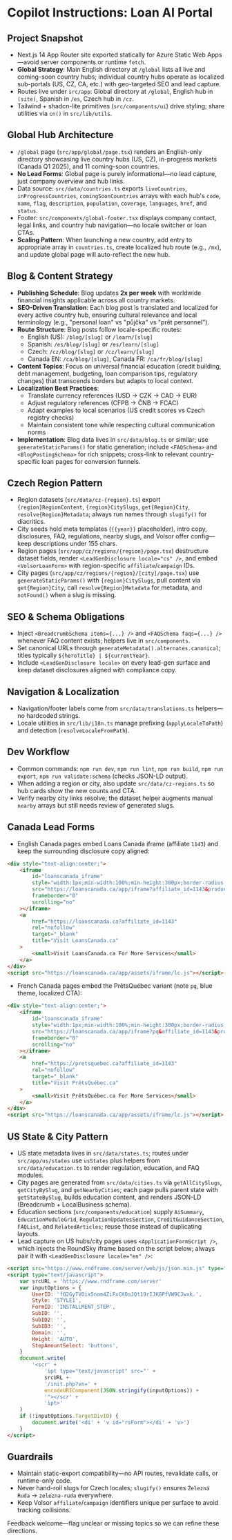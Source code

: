 # Copilot Instructions: Loan AI Portal

## Project Snapshot
- Next.js 14 App Router site exported statically for Azure Static Web Apps—avoid server components or runtime `fetch`.
- **Global Strategy**: Main English directory at `/global` lists all live and coming-soon country hubs; individual country hubs operate as localized sub-portals (US, CZ, CA, etc.) with geo-targeted SEO and lead capture.
- Routes live under `src/app`: Global directory at `/global`, English hub in `(site)`, Spanish in `/es`, Czech hub in `/cz`.
- Tailwind + shadcn-lite primitives (`src/components/ui`) drive styling; share utilities via `cn()` in `src/lib/utils`.

## Global Hub Architecture
- `/global` page (`src/app/global/page.tsx`) renders an English-only directory showcasing live country hubs (US, CZ), in-progress markets (Canada Q1 2025), and 11 coming-soon countries.
- **No Lead Forms**: Global page is purely informational—no lead capture, just company overview and hub links.
- Data source: `src/data/countries.ts` exports `liveCountries`, `inProgressCountries`, `comingSoonCountries` arrays with each hub's `code`, `name`, `flag`, `description`, `population`, `coverage`, `languages`, `href`, and `status`.
- Footer: `src/components/global-footer.tsx` displays company contact, legal links, and country hub navigation—no locale switcher or loan CTAs.
- **Scaling Pattern**: When launching a new country, add entry to appropriate array in `countries.ts`, create localized hub route (e.g., `/mx`), and update global page will auto-reflect the new hub.

## Blog & Content Strategy
- **Publishing Schedule**: Blog updates **2x per week** with worldwide financial insights applicable across all country markets.
- **SEO-Driven Translation**: Each blog post is translated and localized for every active country hub, ensuring cultural relevance and local terminology (e.g., "personal loan" vs "půjčka" vs "prêt personnel").
- **Route Structure**: Blog posts follow locale-specific routes:
  - English (US): `/blog/[slug]` or `/learn/[slug]`
  - Spanish: `/es/blog/[slug]` or `/es/learn/[slug]`
  - Czech: `/cz/blog/[slug]` or `/cz/learn/[slug]`
  - Canada EN: `/ca/blog/[slug]`, Canada FR: `/ca/fr/blog/[slug]`
- **Content Topics**: Focus on universal financial education (credit building, debt management, budgeting, loan comparison tips, regulatory changes) that transcends borders but adapts to local context.
- **Localization Best Practices**:
  - Translate currency references (USD → CZK → CAD → EUR)
  - Adjust regulatory references (CFPB → ČNB → FCAC)
  - Adapt examples to local scenarios (US credit scores vs Czech registry checks)
  - Maintain consistent tone while respecting cultural communication norms
- **Implementation**: Blog data lives in `src/data/blog.ts` or similar; use `generateStaticParams()` for static generation; include `<FAQSchema>` and `<BlogPostingSchema>` for rich snippets; cross-link to relevant country-specific loan pages for conversion funnels.

## Czech Region Pattern
- Region datasets (`src/data/cz-{region}.ts`) export `{region}RegionContent`, `{region}CitySlugs`, `get{Region}City`, `resolve{Region}Metadata`; always run names through `slugify()` for diacritics.
- City seeds hold meta templates (`{{year}}` placeholder), intro copy, disclosures, FAQ, regulations, nearby slugs, and Volsor offer config—keep descriptions under 155 chars.
- Region pages (`src/app/cz/regions/{region}/page.tsx`) destructure dataset fields, render `<LeadGenDisclosure locale="cs" />`, and embed `<VolsorLoanForm>` with region-specific `affiliate`/`campaign` IDs.
- City pages (`src/app/cz/regions/{region}/[city]/page.tsx`) use `generateStaticParams()` with `{region}CitySlugs`, pull content via `get{Region}City`, call `resolve{Region}Metadata` for metadata, and `notFound()` when a slug is missing.

## SEO & Schema Obligations
- Inject `<BreadcrumbSchema items={...} />` and `<FAQSchema faqs={...} />` whenever FAQ content exists; helpers live in `src/components`.
- Set canonical URLs through `generateMetadata().alternates.canonical`; titles typically `${heroTitle} | ${currentYear}`.
- Include `<LeadGenDisclosure locale>` on every lead-gen surface and keep dataset disclosures aligned with compliance copy.

## Navigation & Localization
- Navigation/footer labels come from `src/data/translations.ts` helpers—no hardcoded strings.
- Locale utilities in `src/lib/i18n.ts` manage prefixing (`applyLocaleToPath`) and detection (`resolveLocaleFromPath`).

## Dev Workflow
- Common commands: `npm run dev`, `npm run lint`, `npm run build`, `npm run export`, `npm run validate:schema` (checks JSON-LD output).
- When adding a region or city, also update `src/data/cz-regions.ts` so hub cards show the new counts and CTA.
- Verify nearby city links resolve; the dataset helper augments manual `nearby` arrays but still needs review of generated slugs.

## Canada Lead Forms
- English Canada pages embed Loans Canada iframe (affiliate `1143`) and keep the surrounding disclosure copy aligned:

```html
<div style="text-align:center;">
	<iframe
		id="loanscanada_iframe"
		style="width:1px;min-width:100%;min-height:300px;border-radius:10px;"
		src="https://loanscanada.ca/app/iframe?affiliate_id=1143&product_names=personal_loan,education_loan,car_loan,mortgage,mortgage_refinancing,heloc,second_mortgage,business_loan,mca,debt_consolidation,consumer_proposal,bankruptcy,powersports&bgcolor=%23ef4541&preselected_product=false"
		frameborder="0"
		scrolling="no"
	></iframe>
	<a
		href="https://loanscanada.ca?affiliate_id=1143"
		rel="nofollow"
		target="_blank"
		title="Visit LoansCanada.ca"
	>
		<small>Visit LoansCanada.ca For More Services</small>
	</a>
</div>
<script src="https://loanscanada.ca/app/assets/iframe/lc.js"></script>
```

- French Canada pages embed the PrêtsQuébec variant (note `pq`, blue theme, localized CTA):

```html
<div style="text-align:center;">
	<iframe
		id="loanscanada_iframe"
		style="width:1px;min-width:100%;min-height:300px;border-radius:10px;"
		src="https://loanscanada.ca/app/iframe?pq&affiliate_id=1143&product_names=personal_loan,car_loan,mortgage,mortgage_refinancing,heloc,second_mortgage,business_loan,mca,debt_consolidation,consumer_proposal,bankruptcy,powersports&bgcolor=%233568b5&preselected_product=false"
		frameborder="0"
		scrolling="no"
	></iframe>
	<a
		href="https://pretsquebec.ca?affiliate_id=1143"
		rel="nofollow"
		target="_blank"
		title="Visit PrêtsQuébec.ca"
	>
		<small>Visit PrêtsQuébec.ca For More Services</small>
	</a>
</div>
<script src="https://loanscanada.ca/app/assets/iframe/lc.js"></script>
```

## US State & City Pattern
- US state metadata lives in `src/data/states.ts`; routes under `src/app/us/states` use `usStates` plus helpers from `src/data/education.ts` to render regulation, education, and FAQ modules.
- City pages are generated from `src/data/cities.ts` via `getAllCitySlugs`, `getCityBySlug`, and `getNearbyCities`; each page pulls parent state with `getStateBySlug`, builds education content, and renders JSON-LD (Breadcrumb + LocalBusiness schema).
- Education sections (`src/components/education`) supply `AiSummary`, `EducationModuleGrid`, `RegulationUpdatesSection`, `CreditGuidanceSection`, `FAQList`, and `RelatedArticles`; reuse those instead of duplicating layouts.
- Lead capture on US hubs/city pages uses `<ApplicationFormScript />`, which injects the RoundSky iframe based on the script below; always pair it with `<LeadGenDisclosure locale="en" />`:

```html
<script src="https://www.rndframe.com/server/web/js/json.min.js" type="text/javascript"></script>
<script type="text/javascript">
	var srcURL = 'https://www.rndframe.com/server'
	var inputOptions = {
		UserID: 'fO2GyTVOix5nom4ZiFxCKOsJQt19rIJKGPfVW9CJwxk.',
		Style: 'STYLE1',
		FormID: 'INSTALLMENT_STEP',
		SubID: '',
		SubID2: '',
		SubID3: '',
		Domain: '',
		Height: 'AUTO',
		StepAmountSelect: 'buttons',
	}
	document.write(
		'<scr' +
			'ipt type="text/javascript" src="' +
			srcURL +
			'/init.php?vn=' +
			encodeURIComponent(JSON.stringify(inputOptions)) +
			'"></scr' +
			'ipt>'
	)
	if (!inputOptions.TargetDivID) {
		document.write('<di' + 'v id="rsForm"></di' + 'v>')
	}
</script>
```

## Guardrails
- Maintain static-export compatibility—no API routes, revalidate calls, or runtime-only code.
- Never hand-roll slugs for Czech locales; `slugify()` ensures `Železná Ruda` → `zelezna-ruda` everywhere.
- Keep Volsor `affiliate`/`campaign` identifiers unique per surface to avoid tracking collisions.

Feedback welcome—flag unclear or missing topics so we can refine these directions.
